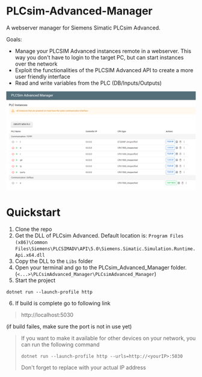 # PLCsim-Advanced-Manager

A webserver manager for Siemens Simatic PLCsim Advanced.

Goals:

- Manage your PLCSIM Advanced instances remote in a webserver. This way you don't have to login to the target PC, but can start
  instances over the network
- Exploit the functionalities of the PLCSIM Advanced API to create a more user friendly interface
- Read and write variables from the PLC (DB/Inputs/Outputs)


![](docs/img/Overview.png)

# Quickstart

1. Clone the repo
2. Get the DLL of PLCsim Advanced. Default location is: `Program Files (x86)\Common Files\Siemens\PLCSIMADV\API\5.0\Siemens.Simatic.Simulation.Runtime.Api.x64.dll`
3. Copy the DLL to the `Libs` folder
4. Open your terminal and go to the PLCsim_Advanced_Manager folder. (`<...>\PLCsimAdvanced_Manager\PLCsimAdvanced_Manager`)
5. Start the project
```shell
dotnet run --launch-profile http
```
6. If build is complete go to following link
> http://localhost:5030

(if build failes, make sure the port is not in use yet) 

> If you want to make it available for other devices on your network, you can run the following command
> ```shell
> dotnet run --launch-profile http --urls=http://<yourIP>:5030
> ```
> Don't forget to replace <yourIP> with your actual IP address